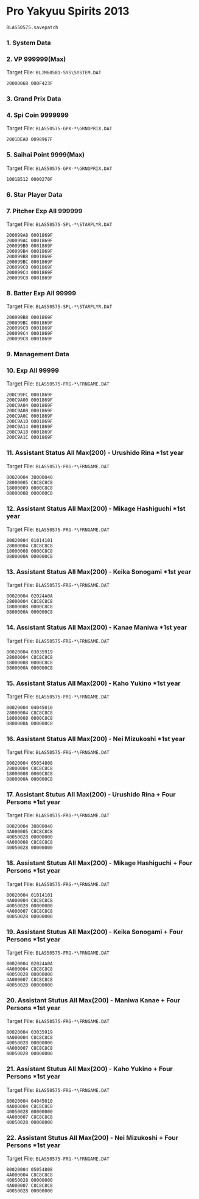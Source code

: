 # Pro Yakyuu Spirits 2013 

`BLAS50575.savepatch`

### 1. System Data
### 2. VP 999999(Max)

Target File: `BLJM60581-SYS\SYSTEM.DAT`

```
20000068 000F423F
```

### 3. Grand Prix Data
### 4. Spi Coin 9999999

Target File: `BLAS50575-GPX-*\GRNDPRIX.DAT`

```
2001DEA0 0098967F
```

### 5. Saihai Point 9999(Max)

Target File: `BLAS50575-GPX-*\GRNDPRIX.DAT`

```
1001B512 0000270F
```

### 6. Star Player Data
### 7. Pitcher Exp All 999999

Target File: `BLAS50575-SPL-*\STARPLYR.DAT`

```
200099A8 0001869F
200099AC 0001869F
200099B0 0001869F
200099B4 0001869F
200099B8 0001869F
200099BC 0001869F
200099C0 0001869F
200099C4 0001869F
200099C8 0001869F
```

### 8. Batter Exp All 99999

Target File: `BLAS50575-SPL-*\STARPLYR.DAT`

```
200099B8 0001869F
200099BC 0001869F
200099C0 0001869F
200099C4 0001869F
200099C8 0001869F
```

### 9. Management Data
### 10. Exp All 99999

Target File: `BLAS50575-FRG-*\FRNGAME.DAT`

```
200C99FC 0001869F
200C9A00 0001869F
200C9A04 0001869F
200C9A08 0001869F
200C9A0C 0001869F
200C9A10 0001869F
200C9A14 0001869F
200C9A18 0001869F
200C9A1C 0001869F
```

### 11. Assistant Status All Max(200) - Urushido Rina *1st year

Target File: `BLAS50575-FRG-*\FRNGAME.DAT`

```
80020004 38000040
28000005 C8C8C8C8
18000009 0000C8C8
0800000B 000000C8
```

### 12. Assistant Status All Max(200) - Mikage Hashiguchi *1st year

Target File: `BLAS50575-FRG-*\FRNGAME.DAT`

```
80020004 01014101
28000004 C8C8C8C8
18000008 0000C8C8
0800000A 000000C8
```

### 13. Assistant Status All Max(200) - Keika Sonogami *1st year

Target File: `BLAS50575-FRG-*\FRNGAME.DAT`

```
80020004 02024A0A
28000004 C8C8C8C8
18000008 0000C8C8
0800000A 000000C8
```

### 14. Assistant Status All Max(200) - Kanae Maniwa *1st year

Target File: `BLAS50575-FRG-*\FRNGAME.DAT`

```
80020004 03035919
28000004 C8C8C8C8
18000008 0000C8C8
0800000A 000000C8
```

### 15. Assistant Status All Max(200) - Kaho Yukino *1st year

Target File: `BLAS50575-FRG-*\FRNGAME.DAT`

```
80020004 04045010
28000004 C8C8C8C8
18000008 0000C8C8
0800000A 000000C8
```

### 16. Assistant Status All Max(200) - Nei Mizukoshi *1st year

Target File: `BLAS50575-FRG-*\FRNGAME.DAT`

```
80020004 05054808
28000004 C8C8C8C8
18000008 0000C8C8
0800000A 000000C8
```

### 17. Assistant Stutus All Max(200) - Urushido Rina + Four Persons *1st year

Target File: `BLAS50575-FRG-*\FRNGAME.DAT`

```
80020004 38000040
4A000005 C8C8C8C8
40050028 00000000
4A000008 C8C8C8C8
40050028 00000000
```

### 18. Assistant Stutus All Max(200) - Mikage Hashiguchi + Four Persons *1st year

Target File: `BLAS50575-FRG-*\FRNGAME.DAT`

```
80020004 01014101
4A000004 C8C8C8C8
40050028 00000000
4A000007 C8C8C8C8
40050028 00000000
```

### 19. Assistant Stutus All Max(200) - Keika Sonogami + Four Persons *1st year

Target File: `BLAS50575-FRG-*\FRNGAME.DAT`

```
80020004 02024A0A
4A000004 C8C8C8C8
40050028 00000000
4A000007 C8C8C8C8
40050028 00000000
```

### 20. Assistant Stutus All Max(200) - Maniwa Kanae + Four Persons *1st year

Target File: `BLAS50575-FRG-*\FRNGAME.DAT`

```
80020004 03035919
4A000004 C8C8C8C8
40050028 00000000
4A000007 C8C8C8C8
40050028 00000000
```

### 21. Assistant Stutus All Max(200) - Kaho Yukino + Four Persons *1st year

Target File: `BLAS50575-FRG-*\FRNGAME.DAT`

```
80020004 04045010
4A000004 C8C8C8C8
40050028 00000000
4A000007 C8C8C8C8
40050028 00000000
```

### 22. Assistant Stutus All Max(200) - Nei Mizukoshi + Four Persons *1st year

Target File: `BLAS50575-FRG-*\FRNGAME.DAT`

```
80020004 05054808
4A000004 C8C8C8C8
40050028 00000000
4A000007 C8C8C8C8
40050028 00000000
```

